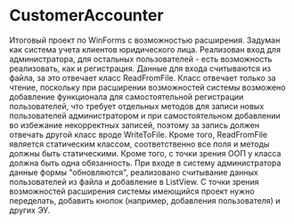# CustomerAccounter
   Итоговый проект по WinForms с возможностью расширения.
   Задуман как система учета клиентов юридического лица.
   Реализован вход для администратора, для остальных пользователей - есть возможность реализовать, как и регистрация.
   Данные для входа считываются из файла, за это отвечает класс ReadFromFile. Класс отвечает только за чтение, поскольку 
при расширении возможностей системы возможено добавление функционала для самостоятельной регистрации пользователей, 
что требует отдельных методов для записи новых пользователей администратором и при самостоятельном добавлении во избежание
некорректных записей, поэтому за запись должен отвечать другой класс вроде WriteToFile.
   Кроме того, ReadFromFile является статическим классом, соответственно все поля и методы должны быть статическими. Кроме того, 
с точки зрения ООП у класса должна быть одна обязанность.
   При входе в систему администратора данные формы "обновляются", реализовано считывание данных пользователей из файла и добавление
в ListView.
  С точки зрения возможностей расширения системы имеющийся проект нужно переделать, добавить кнопок (например, добавления пользователя)
  и других ЭУ.
